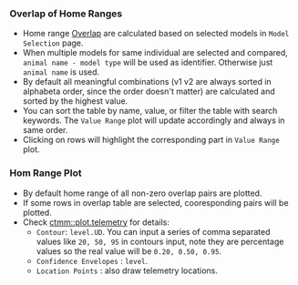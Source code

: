 ### Overlap of Home Ranges
- Home range [Overlap](https://ctmm-initiative.github.io/ctmm/reference/overlap.html) are calculated based on selected models in `Model Selection` page.
- When multiple models for same individual are selected and compared, `animal name - model type` will be used as identifier. Otherwise just `animal name` is used.
- By default all meaningful combinations (v1 v2 are always sorted in alphabeta order, since the order doesn't matter) are calculated and sorted by the highest value.
- You can sort the table by name, value, or filter the table with search keywords. The `Value Range` plot will update accordingly and always in same order.
- Clicking on rows will highlight the corresponding part in `Value Range` plot.

### Hom Range Plot
- By default home range of all non-zero overlap pairs are plotted.
- If some rows in overlap table are selected, cooresponding pairs will be plotted.
- Check [ctmm::plot.telemetry](https://ctmm-initiative.github.io/ctmm/reference/plot.telemetry.html) for details:
  - `Contour`: `level.UD`. You can input a series of comma separated values like `20, 50, 95` in contours input, note they are percentage values so the real value will be `0.20, 0.50, 0.95`. 
  - `Confidence Envelopes` : `level`.
  - `Location Points` : also draw telemetry locations.
